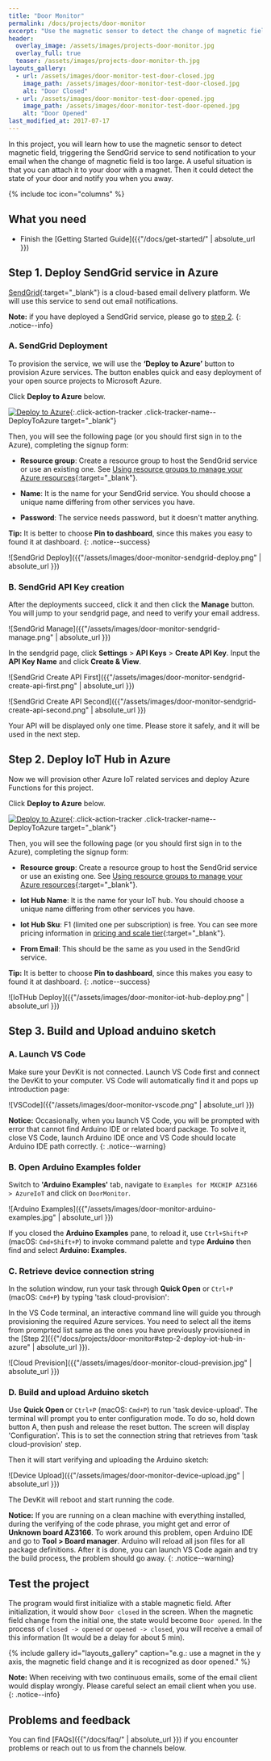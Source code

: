 ```yaml
---
title: "Door Monitor"
permalink: /docs/projects/door-monitor
excerpt: "Use the magnetic sensor to detect the change of magnetic field, and send notification with a simple Azure Function when the change of magnetic field is too large"
header:
  overlay_image: /assets/images/projects-door-monitor.jpg
  overlay_full: true
  teaser: /assets/images/projects-door-monitor-th.jpg
layouts_gallery:
  - url: /assets/images/door-monitor-test-door-closed.jpg
    image_path: /assets/images/door-monitor-test-door-closed.jpg
    alt: "Door Closed"
  - url: /assets/images/door-monitor-test-door-opened.jpg
    image_path: /assets/images/door-monitor-test-door-opened.jpg
    alt: "Door Opened"
last_modified_at: 2017-07-17
---
```


In this project, you will learn how to use the magnetic sensor to detect magnetic field, triggering the SendGrid service to send notification to your email when the change of magnetic field is too large. A useful situation is that you can attach it to your door with a magnet. Then it could detect the state of your door and notify you when you away.

{% include toc icon="columns" %}

## What you need

* Finish the [Getting Started Guide]({{"/docs/get-started/" | absolute_url }})

## Step 1. Deploy SendGrid service in Azure

[SendGrid](https://sendgrid.com/){:target="_blank"} is a cloud-based email delivery platform. We will use this service to send out email notifications.

**Note:** if you have deployed a SendGrid service, please go to [step 2](#step-2-deploy-iot-hub-in-azure).
{: .notice--info}

### A. SendGrid Deployment

To provision the service, we will use the **‘Deploy to Azure’** button to provision Azure services. The button enables quick and easy deployment of your open source projects to Microsoft Azure.

Click **Deploy to Azure** below. 

[![Deploy to Azure](http://azuredeploy.net/deploybutton.png)](https://portal.azure.com/#create/Microsoft.Template/uri/https%3A%2F%2Fraw.githubusercontent.com%2FVSChina%2Fdevkit-door-monitor%2Fmaster%2FSendGridDeploy%2Fazuredeploy.json){:.click-action-tracker .click-tracker-name--DeployToAzure target="_blank"}

Then, you will see the following page (or you should first sign in to the Azure), completing the signup form:

  * **Resource group**: Create a resource group to host the SendGrid service or use an existing one. See [Using resource groups to manage your Azure resources](https://docs.microsoft.com/en-us/azure/azure-resource-manager/resource-group-portal){:target="_blank"}.

  * **Name**: It is the name for your SendGrid service. You should choose a unique name differing from other services you have.

  * **Password**: The service needs password, but it doesn't matter anything.

  **Tip:** It is better to choose **Pin to dashboard**, since this makes you easy to found it at dashboard.
  {: .notice--success}

![SendGrid Deploy]({{"/assets/images/door-monitor-sendgrid-deploy.png" | absolute_url }})

### B. SendGrid API Key creation

After the deployments succeed, click it and then click the **Manage** button. You will jump to your sendgrid page, and need to verify your email address.

![SendGrid Manage]({{"/assets/images/door-monitor-sendgrid-manage.png" | absolute_url }})

In the sendgrid page, click **Settings** > **API Keys** > **Create API Key**. Input the **API Key Name** and click **Create & View**.

![SendGrid Create API First]({{"/assets/images/door-monitor-sendgrid-create-api-first.png" | absolute_url }})

![SendGrid Create API Second]({{"/assets/images/door-monitor-sendgrid-create-api-second.png" | absolute_url }})

Your API will be displayed only one time. Please store it safely, and it will be used in the next step.

## Step 2. Deploy IoT Hub in Azure

Now we will provision other Azure IoT related services and deploy Azure Functions for this project.

Click **Deploy to Azure** below. 

[![Deploy to Azure](http://azuredeploy.net/deploybutton.png)](https://portal.azure.com/#create/Microsoft.Template/uri/https%3A%2F%2Fraw.githubusercontent.com%2FVSChina%2Fdevkit-door-monitor%2Fmaster%2Fazuredeploy.json){:.click-action-tracker .click-tracker-name--DeployToAzure target="_blank"}

Then, you will see the following page (or you should first sign in to the Azure), completing the signup form:

  * **Resource group**: Create a resource group to host the SendGrid service or use an existing one. See [Using resource groups to manage your Azure resources](https://docs.microsoft.com/en-us/azure/azure-resource-manager/resource-group-portal){:target="_blank"}.

  * **Iot Hub Name**: It is the name for your IoT hub. You should choose a unique name differing from other services you have.

  * **Iot Hub Sku**: F1 (limited one per subscription) is free. You can see more pricing information in [pricing and scale tier](https://azure.microsoft.com/pricing/details/iot-hub/){:target="_blank"}.

  * **From Email**: This should be the same as you used in the SendGrid service.

  **Tip:** It is better to choose **Pin to dashboard**, since this makes you easy to found it at dashboard.
  {: .notice--success}

![IoTHub Deploy]({{"/assets/images/door-monitor-iot-hub-deploy.png" | absolute_url }})

## Step 3. Build and Upload anduino sketch

### A. Launch VS Code

Make sure your DevKit is not connected. Launch VS Code first and connect the DevKit to your computer. VS Code will automatically find it and pops up introduction page:

![VSCode]({{"/assets/images/door-monitor-vscode.png" | absolute_url }})

**Notice:** Occasionally, when you launch VS Code, you will be prompted with error that cannot find Arduino IDE or related board package. To solve it, close VS Code, launch Arduino IDE once and VS Code should locate Arduino IDE path correctly.
{: .notice--warning}

### B. Open Arduino Examples folder

Switch to **'Arduino Examples'** tab, navigate to `Examples for MXCHIP AZ3166 > AzureIoT` and click on `DoorMonitor`.

![Arduino Examples]({{"/assets/images/door-monitor-arduino-examples.jpg" | absolute_url }})

If you closed the **Arduino Examples** pane, to reload it, use `Ctrl+Shift+P` (macOS: `Cmd+Shift+P`) to invoke command palette and type **Arduino** then find and select **Arduino: Examples**.

### C. Retrieve device connection string

In the solution window, run your task through **Quick Open** or `Ctrl+P` (macOS: `Cmd+P`) by typing 'task cloud-provision':

In the VS Code terminal, an interactive command line will guide you through provisioning the required Azure services. You need to select all the items from promprted list same as the ones you have previously provisioned in the [Step 2]({{"/docs/projects/door-monitor#step-2-deploy-iot-hub-in-azure" | absolute_url }}).

![Cloud Prevision]({{"/assets/images/door-monitor-cloud-prevision.jpg" | absolute_url }})

### D. Build and upload Arduino sketch

Use **Quick Open** or `Ctrl+P` (macOS: `Cmd+P`) to run 'task device-upload'. The terminal will prompt you to enter configuration mode. To do so, hold down button A, then push and release the reset button. The screen will display 'Configuration'. This is to set the connection string that retrieves from 'task cloud-provision' step.

Then it will start verifying and uploading the Arduino sketch:

![Device Upload]({{"/assets/images/door-monitor-device-upload.jpg" | absolute_url }})

The DevKit will reboot and start running the code.

**Notice:** If you are running on a clean machine with everything installed, during the verifying of the code phrase, you might get and error of **Unknown board AZ3166**. To work around this problem, open Arduino IDE and go to **Tool > Board manager**. Arduino will reload all json files for all package definitions. After it is done, you can launch VS Code again and try the build process, the problem should go away.
{: .notice--warning}

## Test the project

The program would first initialize with a stable magnetic field. After initialization, it would show `Door closed` in the screen. When the magnetic field change from the initial one, the state would become `Door opened`. In the process of `closed -> opened` or `opened -> closed`, you will receive a email of this information (It would be a delay for about 5 min).

{% include gallery id="layouts_gallery" caption="e.g.: use a magnet in the y axis, the magnetic field change and it is recognized as door opened." %}

**Note:** When receiving with two continuous emails, some of the email client would display wrongly. Please careful select an email client when you use.
{: .notice--info}

## Problems and feedback

You can find [FAQs]({{"/docs/faq/" | absolute_url }}) if you encounter problems or reach out to us from the channels below.